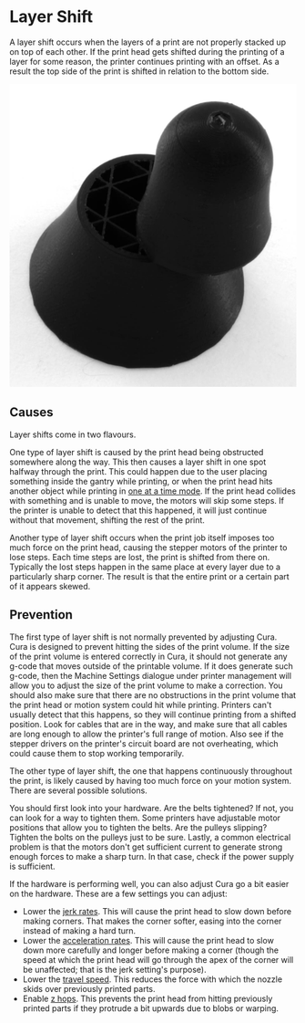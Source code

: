 Layer Shift
====
A layer shift occurs when the layers of a print are not properly stacked up on top of each other. If the print head gets shifted during the printing of a layer for some reason, the printer continues printing with an offset. As a result the top side of the print is shifted in relation to the bottom side.

![A single layer shift due to an obstruction](images/layer_shift_single.jpg)

Causes
----
Layer shifts come in two flavours.

One type of layer shift is caused by the print head being obstructed somewhere along the way. This then causes a layer shift in one spot halfway through the print. This could happen due to the user placing something inside the gantry while printing, or when the print head hits another object while printing in [one at a time mode](print_sequence.md). If the print head collides with something and is unable to move, the motors will skip some steps. If the printer is unable to detect that this happened, it will just continue without that movement, shifting the rest of the print.

Another type of layer shift occurs when the print job itself imposes too much force on the print head, causing the stepper motors of the printer to lose steps. Each time steps are lost, the print is shifted from there on. Typically the lost steps happen in the same place at every layer due to a particularly sharp corner. The result is that the entire print or a certain part of it appears skewed.

Prevention
----
The first type of layer shift is not normally prevented by adjusting Cura. Cura is designed to prevent hitting the sides of the print volume. If the size of the print volume is entered correctly in Cura, it should not generate any g-code that moves outside of the printable volume. If it does generate such g-code, then the Machine Settings dialogue under printer management will allow you to adjust the size of the print volume to make a correction. You should also make sure that there are no obstructions in the print volume that the print head or motion system could hit while printing. Printers can't usually detect that this happens, so they will continue printing from a shifted position. Look for cables that are in the way, and make sure that all cables are long enough to allow the printer's full range of motion. Also see if the stepper drivers on the printer's circuit board are not overheating, which could cause them to stop working temporarily.

The other type of layer shift, the one that happens continuously throughout the print, is likely caused by having too much force on your motion system. There are several possible solutions.

You should first look into your hardware. Are the belts tightened? If not, you can look for a way to tighten them. Some printers have adjustable motor positions that allow you to tighten the belts. Are the pulleys slipping? Tighten the bolts on the pulleys just to be sure. Lastly, a common electrical problem is that the motors don't get sufficient current to generate strong enough forces to make a sharp turn. In that case, check if the power supply is sufficient.

If the hardware is performing well, you can also adjust Cura go a bit easier on the hardware. These are a few settings you can adjust:
* Lower the [jerk rates](jerk_print.md). This will cause the print head to slow down before making corners. That makes the corner softer, easing into the corner instead of making a hard turn.
* Lower the [acceleration rates](acceleration_print.md). This will cause the print head to slow down more carefully and longer before making a corner (though the speed at which the print head will go through the apex of the corner will be unaffected; that is the jerk setting's purpose).
* Lower the [travel speed](speed_travel.md). This reduces the force with which the nozzle skids over previously printed parts.
* Enable [z hops](retraction_hop_enabled.md). This prevents the print head from hitting previously printed parts if they protrude a bit upwards due to blobs or warping.